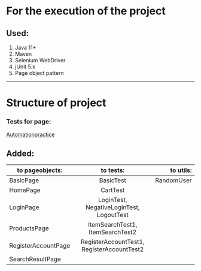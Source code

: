 # For the execution of the project
## Used:	
1. Java 11+
2. Maven
3. Selenium WebDriver
4. jUnit 5.x
5. Page object pattern
----------------------------------------------------------------------------------
# Structure of project

### Tests for page:
[Automationpractice](http://automationpractice.com )

## Added:

| to pageobjects:       | to tests:                                  | to utils:  |
| --------------------- |:------------------------------------------:|-----------:|
| BasicPage             | BasicTest                                  | RandomUser |
| HomePage              | CartTest                                   |            |
| LoginPage             | LoginTest, NegativeLoginTest, LogoutTest   |            |
| ProductsPage          | ItemSearchTest1, ItemSearchTest2           |            |
| RegisterAccountPage   | RegisterAccountTest1, RegisterAccountTest2 |            |
| SearchResultPage      |                                            |            |
